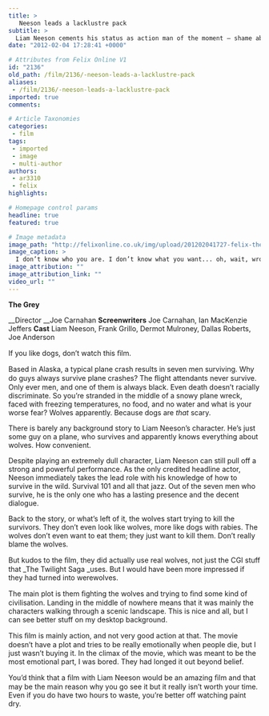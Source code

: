 ```yaml
---
title: >
   Neeson leads a lacklustre pack
subtitle: >
  Liam Neeson cements his status as action man of the moment – shame about the wolves
date: "2012-02-04 17:28:41 +0000"

# Attributes from Felix Online V1
id: "2136"
old_path: /film/2136/-neeson-leads-a-lacklustre-pack
aliases:
 - /film/2136/-neeson-leads-a-lacklustre-pack
imported: true
comments:

# Article Taxonomies
categories:
 - film
tags:
 - imported
 - image
 - multi-author
authors:
 - ar3310
 - felix
highlights:

# Homepage control params
headline: true
featured: true

# Image metadata
image_path: "http://felixonline.co.uk/img/upload/201202041727-felix-the-grey-liam-neeson.jpg"
image_caption: >
  I don’t know who you are. I don’t know what you want... oh, wait, wrong film
image_attribution: ""
image_attribution_link: ""
video_url: ""
---
```


__The Grey__

__Director __Joe Carnahan
__Screenwriters__ Joe Carnahan, Ian MacKenzie Jeffers
__Cast__ Liam Neeson, Frank Grillo, Dermot Mulroney, Dallas Roberts, Joe Anderson

If you like dogs, don’t watch this ﬁlm.

Based in Alaska, a typical plane crash results in seven men surviving. Why do guys always survive plane crashes? The ﬂight attendants never survive. Only ever men, and one of them is always black. Even death doesn’t racially discriminate. So you’re stranded in the middle of a snowy plane wreck, faced with freezing temperatures, no food, and no water and what is your worse fear? Wolves apparently. Because dogs are _that_ scary.

There is barely any background story to Liam Neeson’s character. He’s just some guy on a plane, who survives and apparently knows everything about wolves. How convenient.

Despite playing an extremely dull character, Liam Neeson can still pull off a strong and powerful performance. As the only credited headline actor, Neeson immediately takes the lead role with his knowledge of how to survive in the wild. Survival 101 and all that jazz. Out of the seven men who survive, he is the only one who has a lasting presence and the decent dialogue.

Back to the story, or what’s left of it, the wolves start trying to kill the survivors. They don’t even look like wolves, more like dogs with rabies. The wolves don’t even want to eat them; they just want to kill them. Don’t really blame the wolves.

But kudos to the ﬁlm, they did actually use real wolves, not just the CGI stuff that _The Twilight Saga _uses. But I would have been more impressed if they had turned into werewolves.

The main plot is them ﬁghting the wolves and trying to ﬁnd some kind of civilisation. Landing in the middle of nowhere means that it was mainly the characters walking through a scenic landscape. This is nice and all, but I can see better stuff on my desktop background.

This ﬁlm is mainly action, and not very good action at that. The movie doesn’t have a plot and tries to be really emotionally when people die, but I just wasn’t buying it. In the climax of the movie, which was meant to be the most emotional part, I was bored. They had longed it out beyond belief.

You’d think that a ﬁlm with Liam Neeson would be an amazing ﬁlm and that may be the main reason why you go see it but it really isn’t worth your time. Even if you do have two hours to waste, you’re better off watching paint dry.
